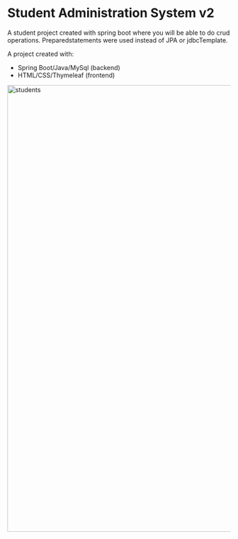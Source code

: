 # Student Administration System v2

A student project created with spring boot where you will be able to do crud operations. Preparedstatements were used instead of JPA or jdbcTemplate.

A project created with:

- Spring Boot/Java/MySql (backend)
- HTML/CSS/Thymeleaf (frontend)
<img width="1009" alt="students" src="https://user-images.githubusercontent.com/92215742/156902066-14df32d4-f6b4-4495-9a0c-9a72450a94f8.png">
